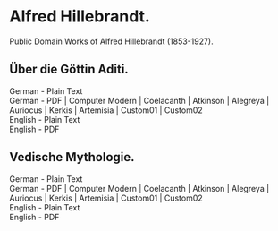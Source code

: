 # Alfred Hillebrandt.

Public Domain Works of Alfred Hillebrandt (1853-1927).

## Über die Göttin Aditi.

German - Plain Text  
German - PDF | Computer Modern | Coelacanth | Atkinson | Alegreya | Auriocus | Kerkis | Artemisia | Custom01 | Custom02  
English - Plain Text  
English - PDF  

## Vedische Mythologie.

German - Plain Text  
German - PDF | Computer Modern | Coelacanth | Atkinson | Alegreya | Auriocus | Kerkis | Artemisia | Custom01 | Custom02  
English - Plain Text  
English - PDF  
